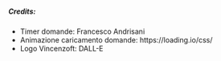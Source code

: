 <h5>Credits:</h5>
<ul>
  <li>
Timer domande: Francesco Andrisani
</li>
    <li>
Animazione caricamento domande: https://loading.io/css/
</li>
    <li>
Logo Vincenzoft: DALL-E
  </li>
</ul>

